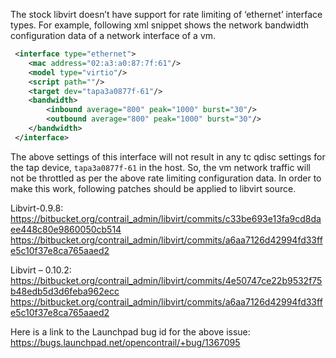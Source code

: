 The stock libvirt doesn’t have support for rate limiting of ‘ethernet’ interface types.  For example, following xml snippet shows the network bandwidth configuration data of a network interface of a vm.
```xml
 <interface type="ethernet">  
    <mac address="02:a3:a0:87:7f:61"/>  
    <model type="virtio"/>  
    <script path=""/>  
    <target dev="tapa3a0877f-61"/>  
    <bandwidth>  
        <inbound average="800" peak="1000" burst="30"/>  
        <outbound average="800" peak="1000" burst="30"/>  
    </bandwidth>  
 </interface>  
```
The above settings of this interface will not result in any tc qdisc settings for the tap device, `tapa3a0877f-61` in the host. So, the vm network traffic will not be throttled as per the above rate limiting configuration data. In order to make this work, following patches should be applied to libvirt source. 

Libvirt-0.9.8:   
https://bitbucket.org/contrail_admin/libvirt/commits/c33be693e13fa9cd8daee448c80e9860050cb514  
https://bitbucket.org/contrail_admin/libvirt/commits/a6aa7126d42994fd33ffe5c10f37e8ca765aaed2

Libvirt – 0.10.2:  
https://bitbucket.org/contrail_admin/libvirt/commits/4e50747ce22b9532f75b48edb5d3d6feba962ecc  
https://bitbucket.org/contrail_admin/libvirt/commits/a6aa7126d42994fd33ffe5c10f37e8ca765aaed2

Here is a link to the Launchpad bug id for the above issue:  
https://bugs.launchpad.net/opencontrail/+bug/1367095